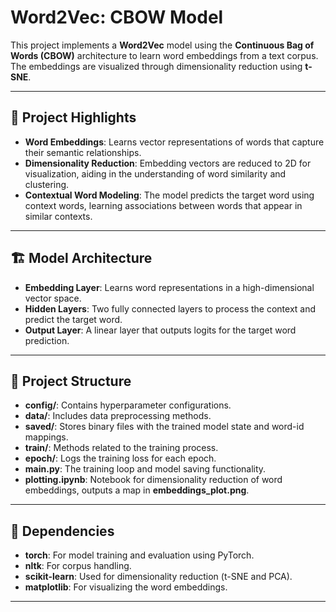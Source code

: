 # Word2Vec: CBOW Model

This project implements a **Word2Vec** model using the **Continuous Bag of Words (CBOW)** architecture to learn word embeddings from a text corpus. The embeddings are visualized through dimensionality reduction using **t-SNE**.

---

## 🌟 Project Highlights
- **Word Embeddings**: Learns vector representations of words that capture their semantic relationships.
- **Dimensionality Reduction**: Embedding vectors are reduced to 2D for visualization, aiding in the understanding of word similarity and clustering.
- **Contextual Word Modeling**: The model predicts the target word using context words, learning associations between words that appear in similar contexts.

---

## 🏗️ Model Architecture
- **Embedding Layer**: Learns word representations in a high-dimensional vector space.
- **Hidden Layers**: Two fully connected layers to process the context and predict the target word.
- **Output Layer**: A linear layer that outputs logits for the target word prediction.

---

## 📂 Project Structure
- **config/**: Contains hyperparameter configurations.
- **data/**: Includes data preprocessing methods.
- **saved/**: Stores binary files with the trained model state and word-id mappings.
- **train/**: Methods related to the training process.
- **epoch/**: Logs the training loss for each epoch.
- **main.py**: The training loop and model saving functionality.
- **plotting.ipynb**: Notebook for dimensionality reduction of word embeddings, outputs a map in **embeddings_plot.png**.

---

## 📌 Dependencies
- **torch**: For model training and evaluation using PyTorch.
- **nltk**: For corpus handling.
- **scikit-learn**: Used for dimensionality reduction (t-SNE and PCA).
- **matplotlib**: For visualizing the word embeddings.

---
